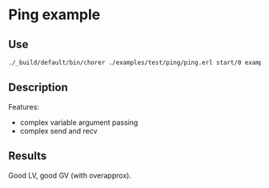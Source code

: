 # Ping example

## Use

```bash
./_build/default/bin/chorer ./examples/test/ping/ping.erl start/0 examples/test/ping
```

## Description

Features:

- complex variable argument passing
- complex send and recv

## Results

Good LV, good GV (with overapprox).